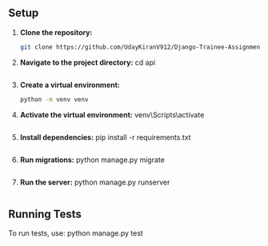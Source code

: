 ## Setup

1. **Clone the repository:**
   ```bash
   git clone https://github.com/UdayKiranV912/Django-Trainee-Assignment.git
   ```

2. **Navigate to the project directory:**
   cd api
   ```

3. **Create a virtual environment:**
   ```bash
   python -m venv venv
   ```

4. **Activate the virtual environment:**
     venv\Scripts\activate
     ```

5. **Install dependencies:**
   pip install -r requirements.txt
   ```

6. **Run migrations:**
   python manage.py migrate
   ```

7. **Run the server:**
   python manage.py runserver
   ```

## Running Tests
To run tests, use:
python manage.py test
```
